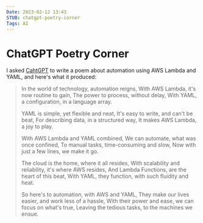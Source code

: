 ```yaml
---
Date: 2023-02-12 13:43
STUB: chatgpt-poetry-corner
Tags: AI
---
```


# ChatGPT Poetry Corner

I asked [CahtGPT](https://openai.com/blog/chatgpt/) to write a poem about automation using AWS Lambda and YAML, and here's what it produced:

> In the world of technology, automation reigns,
> With AWS Lambda, it's now routine to gain,
> The power to process, without delay,
> With YAML, a configuration, in a language array.
> 
> YAML is simple, yet flexible and neat,
> It's easy to write, and can't be beat,
> For describing data, in a structured way,
> It makes AWS Lambda, a joy to play.
> 
> With AWS Lambda and YAML combined,
> We can automate, what was once confined,
> To manual tasks, time-consuming and slow,
> Now with just a few lines, we make it go.
> 
> The cloud is the home, where it all resides,
> With scalability and reliability, it's where AWS resides,
> And Lambda Functions, are the heart of this beat,
> With YAML, they function, with such fluidity and heat.
> 
> So here's to automation, with AWS and YAML,
> They make our lives easier, and work less of a hassle,
> With their power and ease, we can focus on what's true,
> Leaving the tedious tasks, to the machines we ensue.
